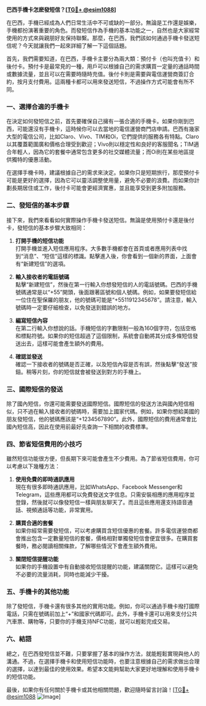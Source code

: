 **巴西手機卡怎麽發短信？[[TG💪+ @esim1088](https://t.me/s/esim1088)]**

在巴西，手機已經成為人們日常生活中不可或缺的一部分。無論是工作還是娛樂，手機都扮演著重要的角色。而發短信作為手機的基本功能之一，自然也是大家經常使用的方式來與親朋好友保持聯繫。那麼，在巴西，我們該如何通過手機卡發送短信呢？今天就讓我們一起來詳細了解一下這個話題。

首先，我們需要知道，在巴西，手機卡主要分為兩大類：預付卡（也叫充值卡）和後付卡。預付卡是最常見的一種，用戶可以根據自己的需求購買一定量的通話時間或數據流量，並且可以在需要時隨時充值。後付卡則是需要與電信運營商簽訂合約，按月支付費用。這兩種卡都可以用來發送短信，不過操作方式可能會有所不同。

### **一、選擇合適的手機卡**

在決定如何發短信之前，首先要確保自己擁有一張合適的手機卡。如果你剛到巴西，可能還沒有手機卡，這時候你可以去當地的電信運營商門店申請。巴西有幾家大型的電信公司，比如Claro、Vivo、TIM和Oi，它們提供的服務各有特點。Claro以其覆蓋範圍廣和價格合理受到歡迎；Vivo則以穩定性和良好的客服聞名；TIM適合年輕人，因為它的套餐中通常包含更多的社交媒體流量；而Oi則在某些地區提供獨特的優惠活動。

在選擇手機卡時，建議根據自己的需求來決定。如果你只是短期旅行，那麼預付卡可能是更好的選擇，因為它可以靈活調整使用量，避免不必要的浪費。而如果你計劃長期居住或工作，後付卡可能會更經濟實惠，並且能享受到更多附加服務。

### **二、發短信的基本步驟**

接下來，我們來看看如何實際操作手機卡發送短信。無論是使用預付卡還是後付卡，發短信的基本步驟大致相同：

1. **打開手機的短信功能**  
   打開手機並進入短信應用程序。大多數手機都會在首頁或者應用列表中找到“消息”、“短信”這樣的標識。點擊進入後，你會看到一個新的界面，上面會有“新建短信”的選項。

2. **輸入接收者的電話號碼**  
   點擊“新建短信”，然後在第一行輸入你想發短信的人的電話號碼。巴西的手機號碼通常是以“+55”開頭，後面跟著區號和個人號碼。例如，如果要發短信給一位住在聖保羅的朋友，他的號碼可能是“+5511912345678”。請注意，輸入號碼時一定要仔細檢查，以免發送到錯誤的地方。

3. **編寫短信內容**  
   在第二行輸入你想說的話。手機短信的字數限制一般為160個字符，包括空格和標點符號。如果你的短信超過了這個限制，系統會自動將其分成多條短信發送出去，這樣可能會產生額外的費用。

4. **確認並發送**  
   確認一下接收者的號碼是否正確，以及短信內容是否有誤，然後點擊“發送”按鈕。稍等片刻，你的短信就會被發送到對方的手機上。

### **三、國際短信的發送**

除了國內短信，你還可能需要發送國際短信。國際短信的發送方法與國內短信相似，只不過在輸入接收者的號碼時，需要加上國家代碼。例如，如果你想給美國的朋友發短信，他的號碼應該是“+1234567890”。此外，國際短信的費用通常會比國內短信高，因此在使用前最好先查詢一下相關的收費標準。

### **四、節省短信費用的小技巧**

雖然短信功能很方便，但長期下來可能會產生不少費用。為了節省短信費用，你可以考慮以下幾種方法：

1. **使用免費的即時通訊應用**  
   現在有很多即時通訊應用，比如WhatsApp、Facebook Messenger和Telegram，這些應用都可以免費發送文字信息。只需安裝相應的應用程序並登錄，然後就可以像發短信一樣與朋友聊天了。而且這些應用還支持語音通話、視頻通話等功能，非常實用。

2. **購買合適的套餐**  
   如果你經常需要發短信，可以考慮購買含短信優惠的套餐。許多電信運營商都會推出包含一定數量短信的套餐，價格相對單獨發短信會便宜很多。在購買套餐時，務必閱讀相關條款，了解哪些情況下會產生額外費用。

3. **關閉短信提醒功能**  
   如果你的手機設置中有自動接收短信提醒的功能，建議關閉它。這樣可以避免不必要的流量消耗，同時也能減少干擾。

### **五、手機卡的其他功能**

除了發短信，手機卡還有很多其他的實用功能。例如，你可以通過手機卡撥打國際電話，只需在號碼前加上“+”和國家代碼即可。此外，手機卡還可以用來支付公共汽車票、購物等，只要你的手機支持NFC功能，就可以輕鬆完成交易。

### **六、結語**

總之，在巴西發短信並不難，只要掌握了基本的操作方法，就能輕鬆實現與他人的溝通。不過，在選擇手機卡和使用短信功能時，也要注意根據自己的需求做出合理的選擇，以達到最佳的使用效果。希望本文能夠幫助大家更好地理解和使用手機卡的短信功能。

最後，如果你有任何關於手機卡或其他相關問題，歡迎隨時留言討論！[[TG💪+ @esim1088](https://t.me/s/esim1088) ![Image](https://i.postimg.cc/4NQfJmqS/Snipaste-2025-05-13-00-14-12.png)]